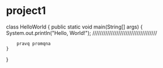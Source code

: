 # project1

class HelloWorld {
    public static void main(String[] args) {
        System.out.println("Hello, World!");
        ///////////////////////////////////

        pravq promqna
    }
}